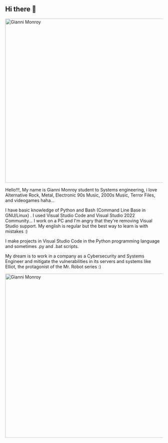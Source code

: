 ## Hi there 👋

<img width="525" alt="Gianni Monroy" src="https://github.com/user-attachments/assets/2013151b-6b58-4e64-9e18-94173f0dbe34">


Hello!!!, My name is Gianni Monroy student to Systems engineering, i love Alternative Rock, Metal, Electronic 90s Music, 2000s Music, Terror Files, and videogames haha...

I have basic knowledge of Python and Bash (Command Line Base in GNU/Linux) . I used Visual Studio Code and Visual Studio 2022 Community... I work on a PC and I'm angry that they're removing Visual Studio support. My english is regular but the best way to learn is with mistakes :)

I make projects in Visual Studio Code in the Python programming language and sometimes .py and .bat scripts.

My dream is to work in a company as a Cybersecurity and Systems Engineer and mitigate the vulnerabilities in its servers and systems like Elliot, the protagonist of the Mr. Robot series :) 


<img width="525" alt="Gianni Monroy" src="https://github.com/user-attachments/assets/e06ce509-fb47-4ef9-ad77-810a1fbf4b7b">
